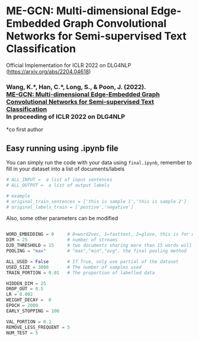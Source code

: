 
# ME-GCN: Multi-dimensional Edge-Embedded Graph Convolutional Networks for Semi-supervised Text Classification
Official Implementation for ICLR 2022 on DLG4NLP
(https://arxiv.org/abs/2204.04618)

<h3>
  <b>Wang, K.*, Han, C.*, Long, S., & Poon, J. (2022). <br/><a href="https://arxiv.org/abs/2204.04618">ME-GCN: Multi-dimensional Edge-Embedded Graph Convolutional Networks for Semi-supervised Text Classification</a><br/>In proceeding of ICLR 2022 on DLG4NLP</b></span>
</h3>
*co first author


## Easy running using .ipynb file
You can simply run the code with your data using `final.ipynb`, remember to fill in your dataset into a list of documents/labels
```python
# ALL_INPUT =  a list of input sentences
# ALL_OUTPUT =  a list of output labels

# example 
# original_train_sentences = ['this is sample 1','this is sample 2']
# original_labels_train = ['postive','negative']

```
Also, some other parameters can be modified
```python

WORD_EMBEDDING = 0     # 0=word2vec, 1=fasttext, 2=glove, this is for word node embedding
DIM = 25               # number of streams
D2D_THRESHOLD = 15     # two documents sharing more than 15 words will have edges between them
POOLING = "max"        # "max","min","avg", the final pooling method

ALL_USED = False       # If True, only use partial of the dataset
USED_SIZE = 3000       # The number of samples used
TRAIN_PORTION = 0.01   # The proportion of labelled data

HIDDEN_DIM = 25
DROP_OUT = 0.5
LR = 0.002
WEIGHT_DECAY =  0
EPOCH = 2000
EARLY_STOPPING = 100

VAL_PORTION = 0.1
REMOVE_LESS_FREQUENT = 5
NUM_TEST = 5
```
